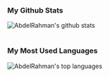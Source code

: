 ### My Github Stats
![AbdelRahman's github stats](https://github-readme-stats.vercel.app/api?username=AbdelRahmanRahal&show_icons=true&theme=dracula&title_color=79dafa&bg_color=45,282a36,1e2028&hide_rank=true)
<br><br>
### My Most Used Languages
![AbdelRahman's top languages](https://github-readme-stats.vercel.app/api/top-langs/?username=AbdelRahmanRahal&theme=dracula&title_color=79dafa&bg_color=45,282a36,1e2028&card_width=326)
